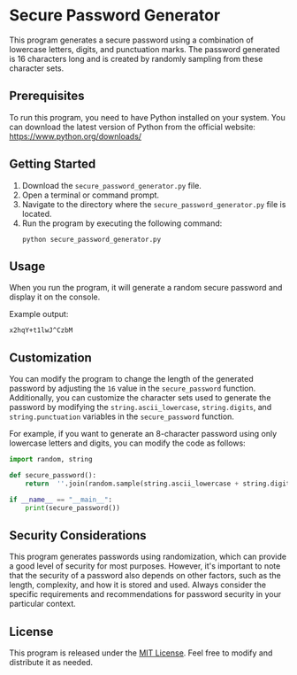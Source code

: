 # Secure Password Generator

This program generates a secure password using a combination of lowercase letters, digits, and punctuation marks. The password generated is 16 characters long and is created by randomly sampling from these character sets.

## Prerequisites

To run this program, you need to have Python installed on your system. You can download the latest version of Python from the official website: https://www.python.org/downloads/

## Getting Started

1. Download the `secure_password_generator.py` file.
2. Open a terminal or command prompt.
3. Navigate to the directory where the `secure_password_generator.py` file is located.
4. Run the program by executing the following command:
   ```
   python secure_password_generator.py
   ```

## Usage

When you run the program, it will generate a random secure password and display it on the console.

Example output:
```
x2hqY+t1lwJ^CzbM
```

## Customization

You can modify the program to change the length of the generated password by adjusting the `16` value in the `secure_password` function. Additionally, you can customize the character sets used to generate the password by modifying the `string.ascii_lowercase`, `string.digits`, and `string.punctuation` variables in the `secure_password` function.

For example, if you want to generate an 8-character password using only lowercase letters and digits, you can modify the code as follows:
```python
import random, string

def secure_password():
    return  ''.join(random.sample(string.ascii_lowercase + string.digits, 8))

if __name__ == "__main__":
    print(secure_password())
```

## Security Considerations

This program generates passwords using randomization, which can provide a good level of security for most purposes. However, it's important to note that the security of a password also depends on other factors, such as the length, complexity, and how it is stored and used. Always consider the specific requirements and recommendations for password security in your particular context.

## License

This program is released under the [MIT License](LICENSE). Feel free to modify and distribute it as needed.